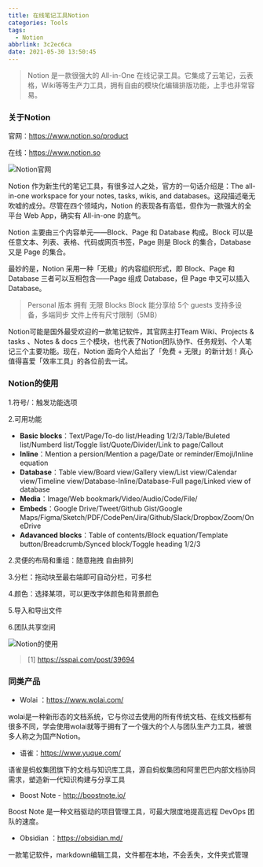 ```yaml
---
title: 在线笔记工具Notion
categories: Tools
tags:
  - Notion
abbrlink: 3c2ec6ca
date: 2021-05-30 13:50:45
---
```


> Notion 是一款很强大的 All-in-One 在线记录工具。它集成了云笔记，云表格，Wiki等等生产力工具，拥有自由的模块化编辑排版功能，上手也非常容易。

<!-- more -->

### 关于Notion

官网：https://www.notion.so/product

在线：https://www.notion.so

![Notion官网](https://gitcode.net/weixin_44008788/images/-/raw/master/hexo/notion_home.png)

Notion 作为新生代的笔记工具，有很多过人之处，官方的一句话介绍是：The all-in-one workspace for your notes, tasks, wikis, and databases。这段描述毫无吹嘘的成分。尽管在四个领域内，Notion 的表现各有高低，但作为一款强大的全平台 Web App，确实有 All-in-one 的底气。

Notion 主要由三个内容单元——Block、Page 和 Database 构成。Block 可以是任意文本、列表、表格、代码或网页书签，Page 则是 Block 的集合，Database 又是 Page 的集合。

最妙的是，Notion 采用一种「无极」的内容组织形式，即 Block、Page 和 Database 三者可以互相包含——Page 组成 Database，但 Page 中又可以插入 Database。

> Personal 版本
> 拥有 无限 Blocks
> Block 能分享给 5个 guests
> 支持多设备，多端同步
> 文件上传有尺寸限制（5MB）

Notion可能是国外最受欢迎的一款笔记软件，其官网主打Team Wiki、Projects & tasks 、Notes & docs 三个模块，也代表了Notion团队协作、任务规划、个人笔记三个主要功能。现在，Notion 面向个人给出了「免费 + 无限」的新计划！真心值得喜爱「效率工具」的各位前去一试。

### Notion的使用

1.符号/：触发功能选项

2.可用功能

- **Basic blocks**：Text/Page/To-do list/Heading 1/2/3/Table/Buleted list/Numberd list/Toggle list/Quote/Divider/Link to page/Callout
- **Inline**：Mention a persion/Mention a page/Date or reminder/Emoji/Inline equation
- **Database**：Table view/Board view/Gallery view/List view/Calendar view/Timeline view/Database-Inline/Database-Full page/Linked view of database
- **Media**：Image/Web bookmark/Video/Audio/Code/File/
- **Embeds**：Google Drive/Tweet/Github Gist/Google Maps/Figma/Sketch/PDF/CodePen/Jira/Github/Slack/Dropbox/Zoom/OneDrive
- **Adavanced blocks**：Table of contents/Block equation/Template  button/Breadcrumb/Synced block/Toggle heading 1/2/3

2.灵便的布局和重组：随意拖拽 自由排列

3.分栏：拖动块至最右端即可自动分栏，可多栏

4.颜色：选择某项，可以更改字体颜色和背景颜色

5.导入和导出文件

6.团队共享空间

![Notion的使用](https://gitcode.net/weixin_44008788/images/-/raw/master/hexo/notion_web.png)

> [1]  https://sspai.com/post/39694

### 同类产品

- Wolai ：https://www.wolai.com/

wolai是一种新形态的文档系统，它与你过去使用的所有传统文档、在线文档都有很多不同，学会使用wolai就等于拥有了一个强大的个人与团队生产力工具，被很多人称之为国产Notion。


- 语雀：https://www.yuque.com/

语雀是蚂蚁集团旗下的文档与知识库工具，源自蚂蚁集团和阿里巴巴内部文档协同需求，塑造新一代知识构建与分享工具

- Boost Note - http://boostnote.io/

Boost Note 是一种文档驱动的项目管理工具，可最大限度地提高远程 DevOps 团队的速度。

- Obsidian ：https://obsidian.md/

一款笔记软件，markdown编辑工具，文件都在本地，不会丢失，文件夹式管理

